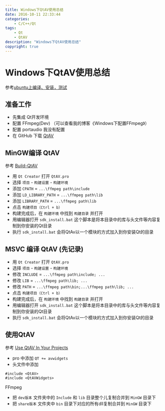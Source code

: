 ```yaml
---
title: Windows下QtAV使用总结
date: 2016-10-11 22:33:44
categories:
	- C/C++/Qt
tags:
	- Qt
	- QtAV
description: "Windows下QtAV使用总结"
copyright: true
---
```


# Windows下QtAV使用总结

参考[ubuntu上编译、安装，测试](http://blog.csdn.net/iloveqt5/article/details/38128867)

## 准备工作

+ 先集成 Qt开发环境
+ 配置 FFmpeg(Dev) （可以查看我的博客《Windows下配置FFmpeg》）
+ 配置 portaudio 我没有配置
+ 在 GitHub 下载 [QtAV](https://github.com/wang-bin/QtAV)

## MinGW编译 QtAV

参考 [Build-QtAV](https://github.com/wang-bin/QtAV/wiki/Build-QtAV)

+ 用 `Qt Creator` 打开 `QtAV.pro`
+ 选择 `项目` - `构建设置` - `构建环境`
+ 添加 `CPATH` = `...\ffmpeg path\include `
+ 添加 `LD_LIBRARY_PATH` = `...\ffmpeg path\lib `
+ 添加 `LIBRARY_PATH` = `...\ffmpeg path\lib `
+ 点击 `构建项目（Ctrl + b）`
+ 构建完成后，在 `构建环境` 中找到  `构建目录` 并打开
+ 用编辑器打开 `sdk_install.bat` 这个脚本是将本目录中的库与头文件等内容复制到你安装的Qt目录
+ 执行 `sdk_install.bat` 会将QtAv以一个模块的方式加入到你安装Qt的目录


## MSVC 编译 QtAV (先记录)

+ 用 `Qt Creator` 打开 `QtAV.pro`
+ 选择 `项目` - `构建设置` - `构建环境`
+ 修改 `INCLUDE` = `...\ffmpeg path\include; ...`
+ 修改 `LIB` = `...\ffmpeg path\lib; ...`
+ 修改 `PATH` = `...\ffmpeg path\bin;...\ffmpeg path\lib; ... `
+ 点击 `构建项目（Ctrl + b）`
+ 构建完成后，在 `构建环境` 中找到  `构建目录` 并打开
+ 用编辑器打开 `sdk_install.bat` 这个脚本是将本目录中的库与头文件等内容复制到你安装的Qt目录
+ 执行 `sdk_install.bat` 会将QtAv以一个模块的方式加入到你安装Qt的目录



## 使用QtAV

参考 [Use QtAV In Your Projects](https://github.com/wang-bin/QtAV/wiki/Use-QtAV-In-Your-Projects)

+ pro 中添加 `QT += avwidgets`
+ 头文件中添加
```
#include <QtAV>
#include <QtAVWidgets>
```

FFmpeg

+ 把 `dev版本` 文件夹中的 `Include` 和 `lib` 目录整个儿复制合并到 `MinGW` 目录下
+ 把 `share版本` 文件夹中 `bin` 目录下对应的所有dll复制合并到 `MinGW` 目录下